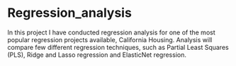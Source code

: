 # Regression_analysis

In this project I have conducted regression analysis for one of the most popular regression projects available, California Housing. Analysis will compare few different regression techniques, such as Partial Least Squares (PLS), Ridge and Lasso regression and ElasticNet regression.
